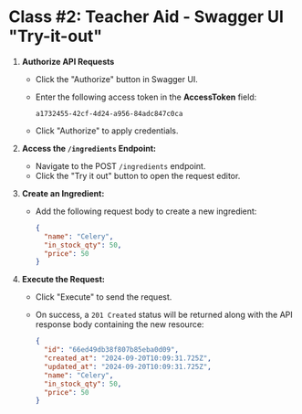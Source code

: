 # Class #2: Teacher Aid - Swagger UI "Try-it-out"

1. **Authorize API Requests**

   - Click the "Authorize" button in Swagger UI.
   - Enter the following access token in the **AccessToken** field:

     ```shell
     a1732455-42cf-4d24-a956-84adc847c0ca
     ```

   - Click "Authorize" to apply credentials.

2. **Access the `/ingredients` Endpoint:**

   - Navigate to the POST `/ingredients` endpoint.
   - Click the "Try it out" button to open the request editor.

3. **Create an Ingredient:**

   - Add the following request body to create a new ingredient:

     ```json
     {
       "name": "Celery",
       "in_stock_qty": 50,
       "price": 50
     }
     ```

4. **Execute the Request:**

   - Click "Execute" to send the request.
   - On success, a `201 Created` status will be returned along with the API response body containing the new resource:

     ```json
     {
       "id": "66ed49db38f807b85eba0d09",
       "created_at": "2024-09-20T10:09:31.725Z",
       "updated_at": "2024-09-20T10:09:31.725Z",
       "name": "Celery",
       "in_stock_qty": 50,
       "price": 50
     }
     ```
